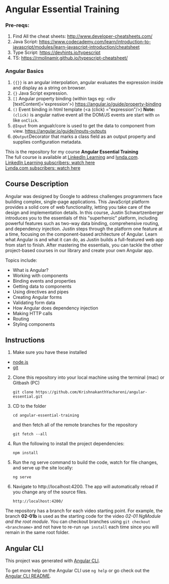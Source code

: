 # Angular Essential Training

### Pre-reqs:
1. Find All the cheat sheets: http://www.developer-cheatsheets.com/
2. Java Script: https://www.codecademy.com/learn/introduction-to-javascript/modules/learn-javascript-introduction/cheatsheet
3. Type Script: https://devhints.io/typescript
4. TS: https://rmolinamir.github.io/typescript-cheatsheet/

### Angular Basics
1. `{{}}` is an angular interpolation, angular evaluates the expression inside and display as a string on browser.
2. `{}` Java Script expression.
3. `[]` Angular property binding (within tags eg: <div [textContent]='expression'>)
   https://angular.io/guide/property-binding
4. `()` Event binding in html template (<a (click) ="expression"/>)
    **Note:** `(click)` is angular native event all the DOM/JS events are start with `on` like `onClick`.
5.  `@Input` from angualr/core is used to get the data to component from view.
    https://angular.io/guide/inputs-outputs
6. `@Output`Decorator that marks a class field as an output property and supplies configuration metadata. 


This is the repository for my course **Angular Essential Training**  
The full course is available at [LinkedIn Learning](https://www.linkedin.com/learning) and [lynda.com](https://lynda.com).  
[LinkedIn Learning subscribers: watch here](https://www.linkedin.com/learning/angular-essential-training-2)  
[Lynda.com subscribers: watch here](https://www.lynda.com/Angular-tutorials/Angular-Essential-Training/5034181-2.html)  


## Course Description

Angular was designed by Google to address challenges programmers face building complex, single-page applications. This JavaScript platform provides a solid core of web functionality, letting you take care of the design and implementation details. In this course, Justin Schwartzenberger introduces you to the essentials of this "superheroic" platform, including powerful features such as two-way data binding, comprehensive routing, and dependency injection. Justin steps through the platform one feature at a time, focusing on the component-based architecture of Angular. Learn what Angular is and what it can do, as Justin builds a full-featured web app from start to finish. After mastering the essentials, you can tackle the other project-based courses in our library and create your own Angular app.

Topics include:
- What is Angular?
- Working with components
- Binding events and properties
- Getting data to components
- Using directives and pipes
- Creating Angular forms
- Validating form data
- How Angular does dependency injection
- Making HTTP calls
- Routing
- Styling components

## Instructions

1. Make sure you have these installed
  - [node.js](http://nodejs.org/)
  - [git](http://git-scm.com/)

2. Clone this repository into your local machine using the terminal (mac) or Gitbash (PC) 

    `git clone https://github.com/KrishnakanthYachareni/angular-essential.git`
    
3. CD to the folder

    `cd angular-essential-training`

    and then fetch all of the remote branches for the repository
    
    `git fetch --all` 
    
4. Run the following to install the project dependencies:

    `npm install`
    
5. Run the ng serve command to build the code, watch for file changes, and serve up the site locally:

    `ng serve`

6. Navigate to http://localhost:4200. The app will automatically reload if you change any of the source files.

    `http://localhost:4200/`

The repository has a branch for each video starting point. For example, the branch **02-01b** is used as the starting code for the video *02-01 NgModule and the root module*. You can checkout branches using `git checkout <branchname>` and not have to re-run `npm install` each time since you will remain in the same root folder.


## Angular CLI
This project was generated with [Angular CLI](https://github.com/angular/angular-cli).

To get more help on the Angular CLI use `ng help` or go check out the [Angular CLI README](https://github.com/angular/angular-cli/blob/master/README.md).
